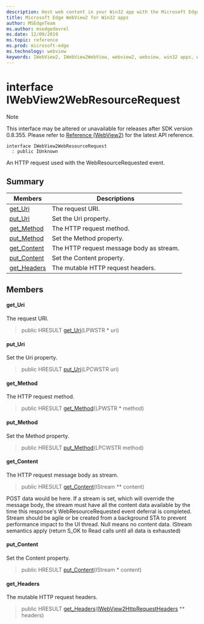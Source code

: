 ```yaml
---
description: Host web content in your Win32 app with the Microsoft Edge WebView2 control
title: Microsoft Edge WebView2 for Win32 apps
author: MSEdgeTeam
ms.author: msedgedevrel
ms.date: 12/09/2019
ms.topic: reference
ms.prod: microsoft-edge
ms.technology: webview
keywords: IWebView2, IWebView2WebView, webview2, webview, win32 apps, win32, edge
---
```


# interface IWebView2WebResourceRequest 

> [!NOTE]
> This interface may be altered or unavailable for releases after SDK version 0.8.355. Please refer to [Reference (WebView2)](../../../reference-webview2.md) for the latest API reference.

```
interface IWebView2WebResourceRequest
  : public IUnknown
```

An HTTP request used with the WebResourceRequested event.

## Summary

 Members                        | Descriptions
--------------------------------|---------------------------------------------
[get_Uri](#get_uri) | The request URI.
[put_Uri](#put_uri) | Set the Uri property.
[get_Method](#get_method) | The HTTP request method.
[put_Method](#put_method) | Set the Method property.
[get_Content](#get_content) | The HTTP request message body as stream.
[put_Content](#put_content) | Set the Content property.
[get_Headers](#get_headers) | The mutable HTTP request headers.

## Members

#### get_Uri 

The request URI.

> public HRESULT [get_Uri](#get_uri)(LPWSTR * uri)

#### put_Uri 

Set the Uri property.

> public HRESULT [put_Uri](#put_uri)(LPCWSTR uri)

#### get_Method 

The HTTP request method.

> public HRESULT [get_Method](#get_method)(LPWSTR * method)

#### put_Method 

Set the Method property.

> public HRESULT [put_Method](#put_method)(LPCWSTR method)

#### get_Content 

The HTTP request message body as stream.

> public HRESULT [get_Content](#get_content)(IStream ** content)

POST data would be here. If a stream is set, which will override the message body, the stream must have all the content data available by the time this response's WebResourceRequested event deferral is completed. Stream should be agile or be created from a background STA to prevent performance impact to the UI thread. Null means no content data. IStream semantics apply (return S_OK to Read calls until all data is exhausted)

#### put_Content 

Set the Content property.

> public HRESULT [put_Content](#put_content)(IStream * content)

#### get_Headers 

The mutable HTTP request headers.

> public HRESULT [get_Headers](#get_headers)([IWebView2HttpRequestHeaders](IWebView2HttpRequestHeaders.md) ** headers)

